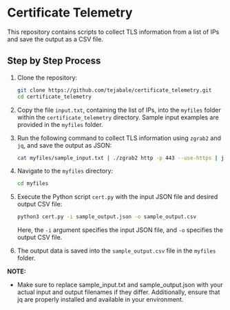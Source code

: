 # Certificate Telemetry

This repository contains scripts to collect TLS information from a list of IPs and save the output as a CSV file.

## Step by Step Process

1. Clone the repository:

    ```bash
    git clone https://github.com/tejabale/certificate_telemetry.git
    cd certificate_telemetry
    ```

2. Copy the file `input.txt`, containing the list of IPs, into the `myfiles` folder within the `certificate_telemetry` directory. Sample input examples are provided in the `myfiles` folder.

3. Run the following command to collect TLS information using `zgrab2` and `jq`, and save the output as JSON:

    ```bash
    cat myfiles/sample_input.txt | ./zgrab2 http -p 443 --use-https | jq -c  'select(.data.http.result.response.request.tls_log != null) | {ip: .ip, tls_log: .data.http.result.response.request.tls_log}' > myfiles/sample_output.json
    ```

4. Navigate to the `myfiles` directory:

    ```bash
    cd myfiles
    ```

5. Execute the Python script `cert.py` with the input JSON file and desired output CSV file:

    ```bash
    python3 cert.py -i sample_output.json -o sample_output.csv
    ```

    Here, the `-i` argument specifies the input JSON file, and `-o` specifies the output CSV file.

6. The output data is saved into the `sample_output.csv` file in the `myfiles` folder.

**NOTE:** 
- Make sure to replace sample_input.txt and sample_output.json with your actual input and output filenames if they differ. Additionally, ensure that jq are properly installed and available in your environment.

